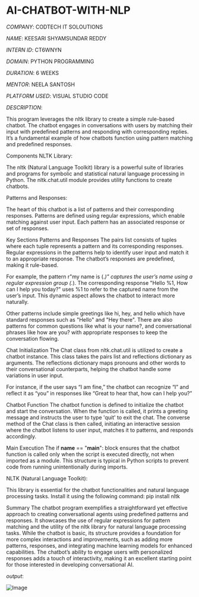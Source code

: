 # AI-CHATBOT-WITH-NLP

*COMPANY*: CODTECH IT SOLOUTIONS

*NAME*: KEESARI SHYAMSUNDAR REDDY

*INTERN ID*: CT6WNYN

*DOMAIN*: PYTHON PROGRAMMING

*DURATION*: 6 WEEKS

*MENTOR*: NEELA SANTOSH

*PLATFORM USED*: VISUAL STUDIO CODE

*DESCRIPTION*:

This program leverages the nltk library to create a simple rule-based chatbot. The chatbot engages in conversations with users by matching their input with predefined patterns and responding with corresponding replies. It’s a fundamental example of how chatbots function using pattern matching and predefined responses.

Components
NLTK Library:

The nltk (Natural Language Toolkit) library is a powerful suite of libraries and programs for symbolic and statistical natural language processing in Python. The nltk.chat.util module provides utility functions to create chatbots.

Patterns and Responses:

The heart of this chatbot is a list of patterns and their corresponding responses. Patterns are defined using regular expressions, which enable matching against user input. Each pattern has an associated response or set of responses.

Key Sections
Patterns and Responses
The pairs list consists of tuples where each tuple represents a pattern and its corresponding responses. Regular expressions in the patterns help to identify user input and match it to an appropriate response. The chatbot’s responses are predefined, making it rule-based.

For example, the pattern r"my name is (.*)" captures the user’s name using a regular expression group (.*). The corresponding response "Hello %1, How can I help you today?" uses %1 to refer to the captured name from the user’s input. This dynamic aspect allows the chatbot to interact more naturally.

Other patterns include simple greetings like hi, hey, and hello which have standard responses such as "Hello" and "Hey there". There are also patterns for common questions like what is your name?, and conversational phrases like how are you? with appropriate responses to keep the conversation flowing.

Chat Initialization
The Chat class from nltk.chat.util is utilized to create a chatbot instance. This class takes the pairs list and reflections dictionary as arguments. The reflections dictionary maps pronouns and other words to their conversational counterparts, helping the chatbot handle some variations in user input.

For instance, if the user says “I am fine,” the chatbot can recognize “I” and reflect it as “you” in responses like “Great to hear that, how can I help you?”

Chatbot Function
The chatbot function is defined to initialize the chatbot and start the conversation. When the function is called, it prints a greeting message and instructs the user to type 'quit' to exit the chat. The converse method of the Chat class is then called, initiating an interactive session where the chatbot listens to user input, matches it to patterns, and responds accordingly.

Main Execution
The if __name__ == "__main__": block ensures that the chatbot function is called only when the script is executed directly, not when imported as a module. This structure is typical in Python scripts to prevent code from running unintentionally during imports.

NLTK (Natural Language Toolkit):

This library is essential for the chatbot functionalities and natural language processing tasks. Install it using the following command:
pip install nltk

Summary
The chatbot program exemplifies a straightforward yet effective approach to creating conversational agents using predefined patterns and responses. It showcases the use of regular expressions for pattern matching and the utility of the nltk library for natural language processing tasks. While the chatbot is basic, its structure provides a foundation for more complex interactions and improvements, such as adding more patterns, responses, and integrating machine learning models for enhanced capabilities. The chatbot’s ability to engage users with personalized responses adds a touch of interactivity, making it an excellent starting point for those interested in developing conversational AI.

*output*:

![Image](https://github.com/user-attachments/assets/2352591b-663a-4889-9138-d552107b46a4)
